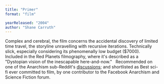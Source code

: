 ```yaml
---
title: "Primer"
format: "film"

yearReleased: "2004"
author: "Shane Carruth"
---
```

Complex and cerebral, the film concerns the accidental  discovery of limited time travel, the storyline unravelling with recursive  iterations. Technically slick, especially considering its phenomenally low  budget ($7000).
 
Included in the Red  Planets filmography, where it's described as a "Dystopian vision of the  inescapable here-and-now."
 
Recommended on one of the Anarchism sub-Reddit's <a href="https://www.reddit.com/r/Anarchism/comments/1953qj/have_you_any_movie_recommendations_containing/"> discussions</a>; and shortlisted as Best sci-fi ever committed to film, by one  contributor to the Facebook Anarchism and Science Fiction forum.
 